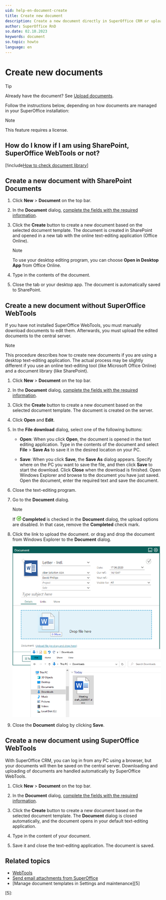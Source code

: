 ```yaml
---
uid: help-en-document-create
title: Create new document
description: Create a new document directly in SuperOffice CRM or upload existing ones, to make sure you and your colleagues always have access to the latest documents and versions. This how-to guide will show you how to do both.
author: SuperOffice RnD
so.date: 02.10.2023
keywords: document
so.topic: howto
language: en
---
```


# Create new documents

> [!TIP]
> Already have the document? See [Upload documents][1].

Follow the instructions below, depending on how documents are managed in your SuperOffice installation:

> [!NOTE]
> This feature requires a license.

## How do I know if I am using SharePoint, SuperOffice WebTools or not?

[!include[How to check document library](includes/webtools-or-sharepoint.md)]

## Create a new document with SharePoint Documents

1. Click **New** > **Document** on the top bar.

2. In the **Document** dialog, [complete the fields with the required information][2].

3. Click the **Create** button to create a new document based on the selected document template. The document is created in SharePoint and opened in a new tab with the online text-editing application (Office Online).

    > [!NOTE]
    > To use your desktop editing program, you can choose **Open in Desktop App** from Office Online.

4. Type in the contents of the document.

5. Close the tab or your desktop app. The document is automatically saved to SharePoint.

## Create a new document without SuperOffice WebTools

If you have not installed SuperOffice WebTools, you must manually download documents to edit them. Afterwards, you must upload the edited documents to the central server.

> [!NOTE]
> This procedure describes how to create new documents if you are using a desktop text-editing application. The actual process may be slightly different if you use an online text-editing tool (like Microsoft Office Online) and a document library (like SharePoint).

1. Click **New** > **Document** on the top bar.

2. In the **Document** dialog, [complete the fields with the required information][2].

3. Click the **Create** button to create a new document based on the selected document template. The document is created on the server.

4. Click **Open** and **Edit**.

5. In the **File download** dialog, select one of the following buttons:

    * **Open**: When you click **Open**, the document is opened in the text editing application. Type in the contents of the document and select **File** > **Save As** to save it in the desired location on your PC.

    * **Save**: When you click **Save**, the **Save As** dialog appears. Specify where on the PC you want to save the file, and then click **Save** to start the download. Click **Close** when the download is finished. Open Windows Explorer and browse to the document you have just saved. Open the document, enter the required text and save the document.

6. Close the text-editing program.

7. Go to the **Document** dialog.

    > [!NOTE]
    > If ![icon][img1] **Completed** is checked in the **Document** dialog, the upload options are disabled. In that case, remove the **Completed** check mark.

8. Click the link to upload the document.
    or drag and drop the document from Windows Explorer to the **Document** dialog.

    ![Create a new document -screenshot][img2]

9. Close the **Document** dialog by clicking **Save**.

## Create a new document using SuperOffice WebTools

With SuperOffice CRM, you can log in from any PC using a browser, but your documents will then be saved on the central server. Downloading and uploading of documents are handled automatically by SuperOffice WebTools.

1. Click **New** > **Document** on the top bar.

2. In the **Document** dialog, [complete the fields with the required information][2].

3. Click the **Create** button to create a new document based on the selected document template. The **Document** dialog is closed automatically, and the document opens in your default text-editing application.

4. Type in the content of your document.

5. Save it and close the text-editing application. The document is saved.

## Related topics

* [WebTools][3]
* [Send email attachments from SuperOffice][4]
* [Manage document templates in Settings and maintenance][5]

<!-- Referenced links -->
[1]: upload.md
[2]: screen/index.md
[3]: ../../webtools/learn/index.md
[4]: send-as-email.md
[5]:

<!-- Referenced images -->
[img1]: ../../../media/icons/followup-completed-small.png
[img2]: media/upload.png
